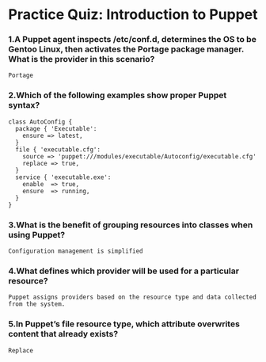 # Practice Quiz: Introduction to Puppet

### 1.A Puppet agent inspects /etc/conf.d, determines the OS to be Gentoo Linux, then activates the Portage package manager. What is the provider in this scenario?

    Portage

### 2.Which of the following examples show proper Puppet syntax?

```
class AutoConfig {
  package { 'Executable':
    ensure => latest,
  }
  file { 'executable.cfg':
    source => 'puppet:///modules/executable/Autoconfig/executable.cfg'
    replace => true,
  }
  service { 'executable.exe':
    enable  => true,
    ensure  => running,
  }
}
```

### 3.What is the benefit of grouping resources into classes when using Puppet?

    Configuration management is simplified

### 4.What defines which provider will be used for a particular resource?

    Puppet assigns providers based on the resource type and data collected from the system.

### 5.In Puppet’s file resource type, which attribute overwrites content that already exists?

    Replace
